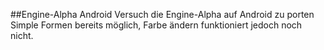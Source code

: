 ##Engine-Alpha Android
Versuch die Engine-Alpha auf Android zu porten
Simple Formen bereits möglich, Farbe ändern funktioniert jedoch noch nicht.
